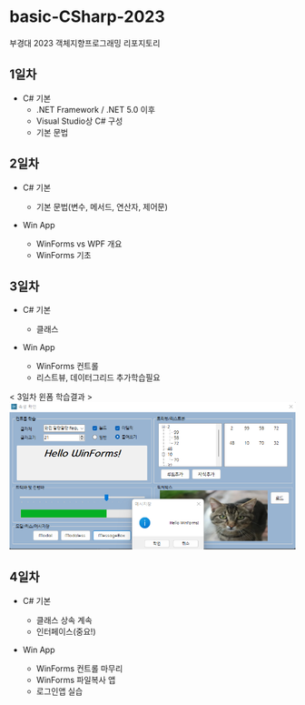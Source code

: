 # basic-CSharp-2023
부경대 2023 객체지향프로그래밍 리포지토리

## 1일차
- C# 기본
	- .NET Framework / .NET 5.0 이후
	- Visual Studio상 C# 구성
	- 기본 문법
	
## 2일차
- C# 기본
	- 기본 문법(변수, 메서드, 연산자, 제어문)
	
- Win App
	- WinForms vs WPF 개요
	- WinForms 기초
	
## 3일차
- C# 기본
	- 클래스
	
- Win App
	- WinForms 컨트롤
	- 리스트뷰, 데이터그리드 추가학습필요

< 3일차 윈폼 학습결과 >
<img src="https://raw.githubusercontent.com/SoYoungHW/basic-CSharp-2023/main/Images/Winfroms.png" width="700">

## 4일차
- C# 기본
	- 클래스 상속 계속
	- 인터페이스(중요!)

- Win App
	- WinForms 컨트롤 마무리
	- WinForms 파일복사 앱
	- 로그인앱 실습